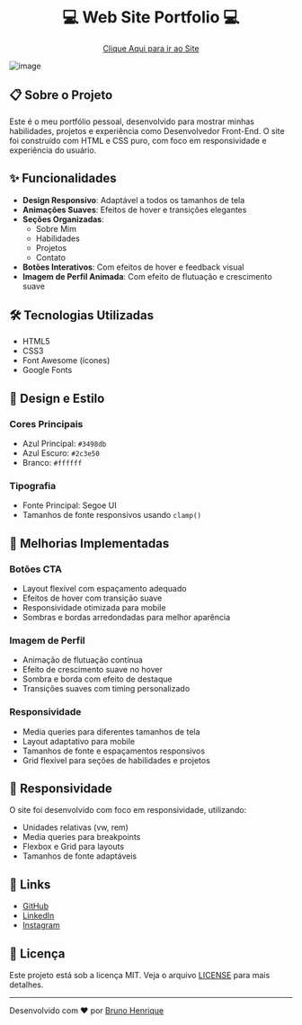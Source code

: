 ### <h1 align="center"> :computer: Web Site Portfolio :computer:</h1>

<p align="center">
 <a href="https://ibrunoodev.netlify.app/">Clique Aqui para ir ao Site</a><br/>
</p>

![image](https://github.com/user-attachments/assets/ab924486-2c02-4525-809d-6cdf392c626b)


## 📋 Sobre o Projeto

Este é o meu portfólio pessoal, desenvolvido para mostrar minhas habilidades, projetos e experiência como Desenvolvedor Front-End. O site foi construído com HTML e CSS puro, com foco em responsividade e experiência do usuário.

## ✨ Funcionalidades

- **Design Responsivo**: Adaptável a todos os tamanhos de tela
- **Animações Suaves**: Efeitos de hover e transições elegantes
- **Seções Organizadas**: 
  - Sobre Mim
  - Habilidades
  - Projetos
  - Contato
- **Botões Interativos**: Com efeitos de hover e feedback visual
- **Imagem de Perfil Animada**: Com efeito de flutuação e crescimento suave

## 🛠️ Tecnologias Utilizadas

- HTML5
- CSS3
- Font Awesome (ícones)
- Google Fonts

## 🎨 Design e Estilo

### Cores Principais
- Azul Principal: `#3498db`
- Azul Escuro: `#2c3e50`
- Branco: `#ffffff`

### Tipografia
- Fonte Principal: Segoe UI
- Tamanhos de fonte responsivos usando `clamp()`

## 🚀 Melhorias Implementadas

### Botões CTA
- Layout flexível com espaçamento adequado
- Efeitos de hover com transição suave
- Responsividade otimizada para mobile
- Sombras e bordas arredondadas para melhor aparência

### Imagem de Perfil
- Animação de flutuação contínua
- Efeito de crescimento suave no hover
- Sombra e borda com efeito de destaque
- Transições suaves com timing personalizado

### Responsividade
- Media queries para diferentes tamanhos de tela
- Layout adaptativo para mobile
- Tamanhos de fonte e espaçamentos responsivos
- Grid flexível para seções de habilidades e projetos

## 📱 Responsividade

O site foi desenvolvido com foco em responsividade, utilizando:
- Unidades relativas (vw, rem)
- Media queries para breakpoints
- Flexbox e Grid para layouts
- Tamanhos de fonte adaptáveis

## 🔗 Links

- [GitHub](https://github.com/IBrunooDev)
- [LinkedIn](https://www.linkedin.com/in/brunocarus/?originalSubdomain=br)
- [Instagram](https://www.instagram.com/ibrunoodev/)

## 📝 Licença

Este projeto está sob a licença MIT. Veja o arquivo [LICENSE](LICENSE) para mais detalhes.

---

Desenvolvido com ❤️ por [Bruno Henrique](https://github.com/IBrunooDev) 
